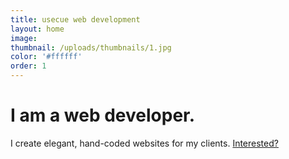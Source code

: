 ```yaml
---
title: usecue web development
layout: home
image:
thumbnail: /uploads/thumbnails/1.jpg
color: '#ffffff'
order: 1
---
```



<h1><span class="element">I am a web developer.</span></h1>

I create elegant, hand-coded websites for my clients. [Interested?](/about-me)